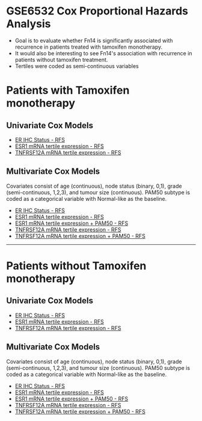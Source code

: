 # GSE6532 Cox Proportional Hazards Analysis
- Goal is to evaluate whether Fn14 is significantly associated with recurrence in patients treated with tamoxifen monotherapy.
- It would also be interesting to see Fn14's association with recurrence in patients without tamoxifen treatment.
- Tertiles were coded as semi-continuous variables

# Patients with Tamoxifen monotherapy

## Univariate Cox Models

- [ER IHC Status - RFS](../GSE6532/Cox/Tamoxifen/Uni_Cox_ER_IHC.csv)
- [ESR1 mRNA tertile expression - RFS](../GSE6532/Cox/Tamoxifen/Uni_Cox_ESR1_TERT.csv)
- [TNFRSF12A mRNA tertile expression - RFS](../GSE6532/Cox/Tamoxifen/Uni_Cox_TNFRSF12A_TERT.csv)

## Multivariate Cox Models
Covariates consist of age (continuous), node status (binary, 0,1), grade (semi-continuous, 1,2,3), and tumour size (continuous). PAM50 subtype is coded as a categorical variable with Normal-like as the baseline.

- [ER IHC Status - RFS](../GSE6532/Cox/Tamoxifen/Multi_Cox_ER_IHC.csv)
- [ESR1 mRNA tertile expression - RFS](../GSE6532/Cox/Tamoxifen/Multi_Cox_ESR1_TERT.csv)
- [ESR1 mRNA tertile expression + PAM50 - RFS](../GSE6532/Cox/Tamoxifen/Multi_Cox_ESR1_TERT_PAM50.csv)
- [TNFRSF12A mRNA tertile expression - RFS](../GSE6532/Cox/Tamoxifen/Multi_Cox_TNFRSF12A_TERT.csv)
- [TNFRSF12A mRNA tertile expression + PAM50 - RFS](../GSE6532/Cox/Tamoxifen/Multi_Cox_TNFRSF12A_TERT_PAM50.csv)

-------------------------

# Patients without Tamoxifen monotherapy

## Univariate Cox Models

- [ER IHC Status - RFS](../GSE6532/Cox/Untreated/Uni_Cox_ER_IHC.csv)
- [ESR1 mRNA tertile expression - RFS](../GSE6532/Cox/Untreated/Uni_Cox_ESR1_TERT.csv)
- [TNFRSF12A mRNA tertile expression - RFS](../GSE6532/Cox/Untreated/Uni_Cox_TNFRSF12A_TERT.csv)

## Multivariate Cox Models
Covariates consist of age (continuous), node status (binary, 0,1), grade (semi-continuous, 1,2,3), and tumour size (continuous). PAM50 subtype is coded as a categorical variable with Normal-like as the baseline.

- [ER IHC Status - RFS](../GSE6532/Cox/Untreated/Multi_Cox_ER_IHC.csv)
- [ESR1 mRNA tertile expression - RFS](../GSE6532/Cox/Untreated/Multi_Cox_ESR1_TERT.csv)
- [ESR1 mRNA tertile expression + PAM50 - RFS](../GSE6532/Cox/Untreated/Multi_Cox_ESR1_TERT_PAM50.csv)
- [TNFRSF12A mRNA tertile expression - RFS](../GSE6532/Cox/Untreated/Multi_Cox_TNFRSF12A_TERT.csv)
- [TNFRSF12A mRNA tertile expression + PAM50 - RFS](../GSE6532/Cox/Untreated/Multi_Cox_TNFRSF12A_TERT_PAM50.csv)